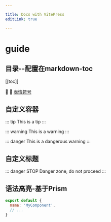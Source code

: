 ```yaml
---

title: Docs with VitePress
editLink: true

---
```


<!-- # {{ $frontmatter.title }} -->

# guide

## 目录--配置在markdown-toc

[[toc]]

:tada: :100:
[表情符号](https://github.com/markdown-it/markdown-it-emoji/blob/master/lib/data/full.json)

## 自定义容器

::: tip
This is a tip
:::

::: warning
This is a warning
:::

::: danger
This is a dangerous warning
:::

## 自定义标题

::: danger STOP
Danger zone, do not proceed
:::

## 语法高亮-基于Prism

```js
export default {
  name: 'MyComponent',
  // ...
}
```
